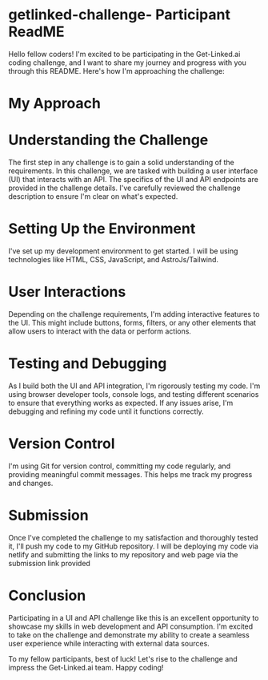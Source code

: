 # getlinked-challenge- Participant ReadME

Hello fellow coders! I'm excited to be participating in the Get-Linked.ai coding challenge, and I want to share my journey and progress with you through this README. Here's how I'm approaching the challenge:

# My Approach

# Understanding the Challenge

The first step in any challenge is to gain a solid understanding of the requirements. In this challenge, we are tasked with building a user interface (UI) that interacts with an API. The specifics of the UI and API endpoints are provided in the challenge details. I've carefully reviewed the challenge description to ensure I'm clear on what's expected.

# Setting Up the Environment

I've set up my development environment to get started. I will be using technologies like HTML, CSS, JavaScript, and AstroJs/Tailwind.

# User Interactions

Depending on the challenge requirements, I'm adding interactive features to the UI. This might include buttons, forms, filters, or any other elements that allow users to interact with the data or perform actions.

# Testing and Debugging

As I build both the UI and API integration, I'm rigorously testing my code. I'm using browser developer tools, console logs, and testing different scenarios to ensure that everything works as expected. If any issues arise, I'm debugging and refining my code until it functions correctly.

# Version Control

I'm using Git for version control, committing my code regularly, and providing meaningful commit messages. This helps me track my progress and changes.

# Submission

Once I've completed the challenge to my satisfaction and thoroughly tested it, I'll push my code to my GitHub repository. I will be deploying my code via netlify and submitting the links to my repository and web page via the submission link provided

# Conclusion

Participating in a UI and API challenge like this is an excellent opportunity to showcase my skills in web development and API consumption. I'm excited to take on the challenge and demonstrate my ability to create a seamless user experience while interacting with external data sources.

To my fellow participants, best of luck! Let's rise to the challenge and impress the Get-Linked.ai team. Happy coding!
